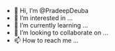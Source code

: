 - 👋 Hi, I’m @PradeepDeuba
- 👀 I’m interested in ...
- 🌱 I’m currently learning ...
- 💞️ I’m looking to collaborate on ...
- 📫 How to reach me ...

<!---
PradeepDeuba is a ✨ special ✨ repository because its `README.md` (this file) appears on your GitHub profile.
You can click the Preview link to take a look at your changes.
--->
